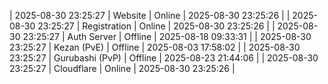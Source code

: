 | 2025-08-30 23:25:27 | Website | Online | 2025-08-30 23:25:26 |
| 2025-08-30 23:25:27 | Registration | Online | 2025-08-30 23:25:26 |
| 2025-08-30 23:25:27 | Auth Server | Offline | 2025-08-18 09:33:31 |
| 2025-08-30 23:25:27 | Kezan (PvE) | Offline | 2025-08-03 17:58:02 |
| 2025-08-30 23:25:27 | Gurubashi (PvP) | Offline | 2025-08-23 21:44:06 |
| 2025-08-30 23:25:27 | Cloudflare | Online | 2025-08-30 23:25:26 |

